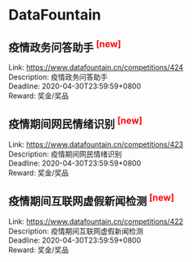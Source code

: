 # DataFountain



## 疫情政务问答助手 <sup style="color:red">[new]<sup>  

Link: https://www.datafountain.cn/competitions/424  
Description: 疫情政务问答助手  
Deadline: 2020-04-30T23:59:59+0800  
Reward: 奖金/奖品  


## 疫情期间网民情绪识别 <sup style="color:red">[new]<sup>  

Link: https://www.datafountain.cn/competitions/423  
Description: 疫情期间网民情绪识别  
Deadline: 2020-04-30T23:59:59+0800  
Reward: 奖金/奖品  


## 疫情期间互联网虚假新闻检测 <sup style="color:red">[new]<sup>  

Link: https://www.datafountain.cn/competitions/422  
Description: 疫情期间互联网虚假新闻检测  
Deadline: 2020-04-30T23:59:59+0800  
Reward: 奖金/奖品  

